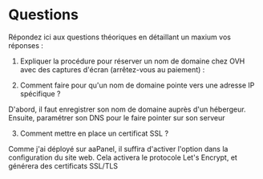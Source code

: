 # Questions

Répondez ici aux questions théoriques en détaillant un maxium vos réponses :

1) Expliquer la procédure pour réserver un nom de domaine chez OVH avec des captures d'écran (arrêtez-vous au paiement) :



2. Comment faire pour qu'un nom de domaine pointe vers une adresse IP spécifique ?

D'abord, il faut enregistrer son nom de domaine auprès d'un hébergeur. Ensuite, paramétrer son DNS pour le faire pointer sur son serveur


3. Comment mettre en place un certificat SSL ?

Comme j'ai déployé sur aaPanel, il suffira d'activer l'option dans la configuration du site web.
Cela activera le protocole Let's Encrypt, et générera des certificats SSL/TLS
